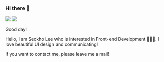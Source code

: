 ### Hi there 👋


<img src="https://img.shields.io/badge/-REACT-black?style=for-the-badge&logo=appveyor=react&logoColor=white"/>

<img src="https://img.shields.io/badge/-JAVASCRIPT-F7DF1E?style=for-the-badge&logo=appveyor=JAVASCRIPT&logoColor=white"/>




Good day!

Hello, I am Seokho Lee who is interested in Front-end Development 🧑🏻‍💻. I love beautiful UI design and communicating!

If you want to contact me, please leave me a mail!

